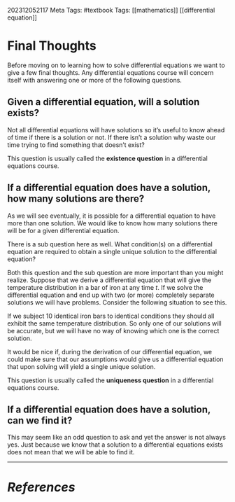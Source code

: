 202312052117
Meta Tags: #textbook 
Tags: [[mathematics]] [[differential equation]]

# Final Thoughts

Before moving on to learning how to solve differential equations we want to give a few final thoughts. Any differential equations course will concern itself with answering one or more of the following questions.

## Given a differential equation, will a solution exists?

Not all differential equations will have solutions so it’s useful to know ahead of time if there is a solution or not. If there isn’t a solution why waste our time trying to find something that doesn’t exist?

This question is usually called the **existence question** in a differential equations course.

## If a differential equation does have a solution, how many solutions are there?

As we will see eventually, it is possible for a differential equation to have more than one solution. We would like to know how many solutions there will be for a given differential equation.

There is a sub question here as well. What condition(s) on a differential equation are required to obtain a single unique solution to the differential equation?

Both this question and the sub question are more important than you might realize. Suppose that we derive a differential equation that will give the temperature distribution in a bar of iron at any time $t$. If we solve the differential equation and end up with two (or more) completely separate solutions we will have problems. Consider the following situation to see this.

If we subject 10 identical iron bars to identical conditions they should all exhibit the same temperature distribution. So only one of our solutions will be accurate, but we will have no way of knowing which one is the correct solution.

It would be nice if, during the derivation of our differential equation, we could make sure that our assumptions would give us a differential equation that upon solving will yield a single unique solution.

This question is usually called the **uniqueness question** in a differential equations course.

## If a differential equation does have a solution, can we find it?

This may seem like an odd question to ask and yet the answer is not always yes. Just because we know that a solution to a differential equations exists does not mean that we will be able to find it.


---
# *References*